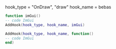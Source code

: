 hook_type = "OnDraw", "draw"
hook_name = bebas
```lua
function imGui()
-- code ImGui
AddHook(hook_type, hook_name, imGui)
```
```lua
AddHook(hook_type, hook_name, function()
-- code ImGui
end)
```
